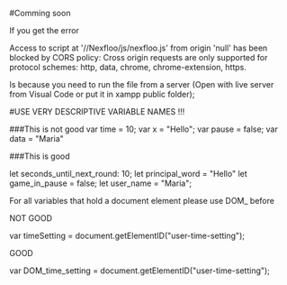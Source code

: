 #Comming soon


If you get the error

Access to script at '//Nexfloo/js/nexfloo.js' from origin 'null' has been blocked by CORS policy: Cross origin requests are only supported for protocol schemes: http, data, chrome, chrome-extension, https.

Is because you need to run the file from a server (Open with live server from Visual Code or put it in xampp public folder);





#USE VERY DESCRIPTIVE VARIABLE NAMES !!!

###This is not good
var time = 10;
var x = "Hello";
var pause = false;
var data = "Maria"


###This is good

let seconds_until_next_round: 10;
let principal_word = "Hello"
let game_in_pause = false;
let user_name = "Maria";


For all variables that hold a document element please use DOM_ before 

NOT GOOD

var timeSetting = document.getElementID("user-time-setting");

GOOD

var DOM_time_setting = document.getElementID("user-time-setting");


